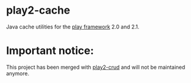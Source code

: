 play2-cache
===========

Java cache utilities for the [play framework](http://github.com/playframework/play) 2.0 and 2.1.


Important notice:
========

This project has been merged with [play2-crud](https://github.com/hakandilek/play2-crud) and will not be maintained anymore.
